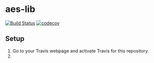 # aes-lib
[![Build Status](https://travis-ci.org/aestene/aesLib.svg?branch=master)](https://travis-ci.org/aestene/aesLib)
[![codecov](https://codecov.io/gh/aestene/AesLib/branch/master/graph/badge.svg)](https://codecov.io/gh/aestene/AesLib)


## Setup
1. Go to your Travis webpage and activate Travis for this repository.
2. 
